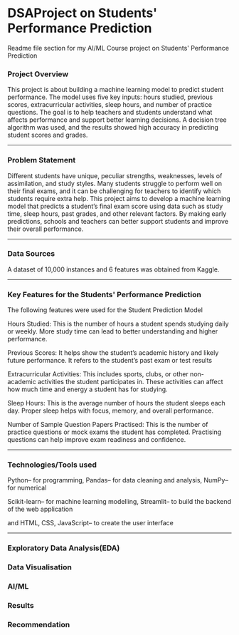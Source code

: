 # DSAProject on Students' Performance Prediction
Readme file section for my AI/ML Course project on Students' Performance Prediction 
### Project Overview
This project is about building a machine learning model to predict student performance. The model uses five key inputs: hours studied, previous scores, extracurricular activities, sleep hours, and number of practice questions. The goal is to help teachers and students understand what affects performance and support better learning decisions. A decision tree algorithm was used, and the results showed high accuracy in predicting student scores and grades.

---

### Problem Statement

Different students have unique, peculiar strengths, weaknesses, levels of assimilation, and study styles. Many students struggle to perform well on their final exams, and it can be challenging for teachers to identify which students require extra help. This project aims to develop a machine learning model that predicts a student’s final exam score using data such as study time, sleep hours, past grades, and other relevant factors. By making early predictions, schools and teachers can better support students and improve their overall performance.

---

### Data Sources

 A dataset of 10,000 instances and 6 features was obtained from Kaggle.

 ---
 
### Key Features for the Students' Performance Prediction

The following features were used for the Student Prediction Model

 Hours Studied: This is the number of hours a student spends studying daily or weekly. More study time can lead to better understanding and higher performance.  
 
 Previous Scores: It helps show the student’s academic history and likely future performance. It refers to the student’s past exam or test results
 
 Extracurricular Activities: This includes sports, clubs, or other non-academic activities the student participates in. These activities can affect how much time and energy a student has  for studying.

 Sleep Hours: This is the average number of hours the student sleeps each day. Proper sleep helps with focus, memory, and overall performance.
 
 Number of Sample Question Papers Practised: This is the number of practice questions or mock exams the student has completed. Practising questions can help improve exam readiness and
 confidence.

 ---


### Technologies/Tools used

 Python– for programming, Pandas– for data cleaning and analysis, NumPy– for numerical
 
 Scikit-learn– for machine learning modelling, Streamlit– to build the backend of the web application
 
 and HTML, CSS, JavaScript– to create the user interface

 ---
 
### Exploratory Data Analysis(EDA)
### Data Visualisation
### AI/ML
### Results
### Recommendation
